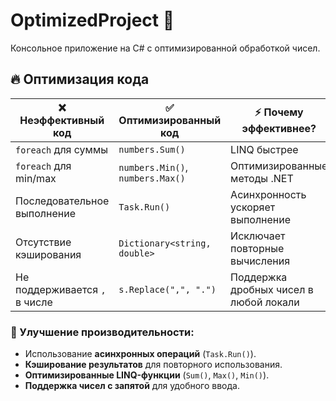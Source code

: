 # OptimizedProject 🚀

Консольное приложение на C# с оптимизированной обработкой чисел.

## 🔥 Оптимизация кода

| ❌ Неэффективный код | ✅ Оптимизированный код | ⚡ Почему эффективнее? |
|----------------------|------------------------|------------------------|
| `foreach` для суммы | `numbers.Sum()` | LINQ быстрее |
| `foreach` для min/max | `numbers.Min()`, `numbers.Max()` | Оптимизированные методы .NET |
| Последовательное выполнение | `Task.Run()` | Асинхронность ускоряет выполнение |
| Отсутствие кэширования | `Dictionary<string, double>` | Исключает повторные вычисления |
| Не поддерживается `,` в числе | `s.Replace(",", ".")` | Поддержка дробных чисел в любой локали |

### 🚀 Улучшение производительности:
- Использование **асинхронных операций** (`Task.Run()`).
- **Кэширование результатов** для повторного использования.
- **Оптимизированные LINQ-функции** (`Sum()`, `Max()`, `Min()`).
- **Поддержка чисел с запятой** для удобного ввода.

